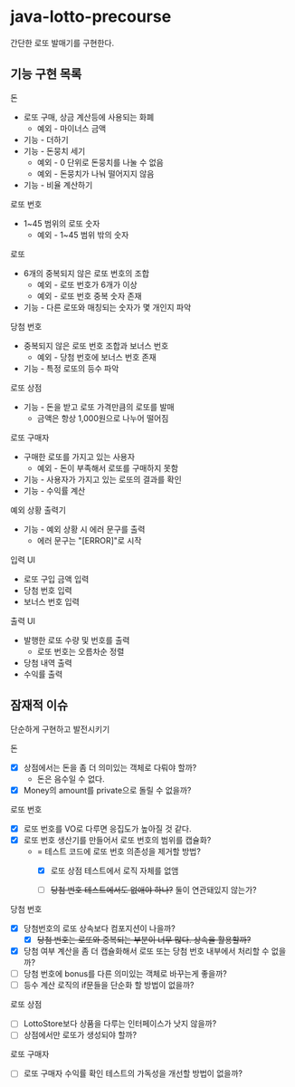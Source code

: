 # java-lotto-precourse
간단한 로또 발매기를 구현한다.

## 기능 구현 목록
돈
* 로또 구매, 상금 계산등에 사용되는 화폐
  * 예외 - 마이너스 금액
* 기능 - 더하기
* 기능 - 돈뭉치 세기
  * 예외 - 0 단위로 돈뭉치를 나눌 수 없음
  * 예외 - 돈뭉치가 나눠 떨어지지 않음
* 기능 - 비율 계산하기

로또 번호
* 1~45 범위의 로또 숫자
  * 예외 - 1~45 범위 밖의 숫자

로또
* 6개의 중복되지 않은 로또 번호의 조합
  * 예외 - 로또 번호가 6개가 이상
  * 예외 - 로또 번호 중복 숫자 존재
* 기능 - 다른 로또와 매칭되는 숫자가 몇 개인지 파악

당첨 번호
* 중복되지 않은 로또 번호 조합과 보너스 번호
  * 예외 - 당첨 번호에 보너스 번호 존재
* 기능 - 특정 로또의 등수 파악

로또 상점
* 기능 - 돈을 받고 로또 가격만큼의 로또를 발매
  * 금액은 항상 1,000원으로 나누어 떨어짐

로또 구매자
* 구매한 로또를 가지고 있는 사용자
  * 예외 - 돈이 부족해서 로또를 구매하지 못함
* 기능 - 사용자가 가지고 있는 로또의 결과를 확인
* 기능 - 수익률 계산

예외 상황 출력기
* 기능 - 예외 상황 시 에러 문구를 출력
  * 에러 문구는 "[ERROR]"로 시작

입력 UI
* 로또 구입 금액 입력
* 당첨 번호 입력
* 보너스 번호 입력

출력 UI
* 발행한 로또 수량 및 번호를 출력
  * 로또 번호는 오름차순 정렬
* 당첨 내역 출력
* 수익률 출력

## 잠재적 이슈
단순하게 구현하고 발전시키기

돈
* [x] 상점에서는 돈을 좀 더 의미있는 객체로 다뤄야 할까?
  * 돈은 음수일 수 없다.
* [x] Money의 amount를 private으로 돌릴 수 없을까?

로또 번호
* [x] 로또 번호를 VO로 다루면 응집도가 높아질 것 같다.
* [x] 로또 번호 생산기를 만들어서 로또 번호의 범위를 캡슐화?
  * = 테스트 코드에 로또 번호 의존성을 제거할 방법?
    * [x] 로또 상점 테스트에서 로직 자체를 없앰
    * [ ] ~~당첨 번호 테스트에서도 없애야 하나?~~ 둘이 연관돼있지 않는가?


당첨 번호
* [x] 당첨번호의 로또 상속보다 컴포지션이 나을까?
  * [x] ~~당첨 번호는 로또와 중복되는 부분이 너무 많다. 상속을 활용할까?~~
* [x] 당첨 여부 계산을 좀 더 캡슐화해서 로또 또는 당첨 번호 내부에서 처리할 수 없을까?
* [ ] 당첨 번호에 bonus를 다른 의미있는 객체로 바꾸는게 좋을까?
* [ ] 등수 계산 로직의 if문들을 단순화 할 방법이 없을까?

로또 상점
* [ ] LottoStore보다 상품을 다루는 인터페이스가 낫지 않을까?
* [ ] 상점에서만 로또가 생성되야 할까?

로또 구매자
* [ ] 로또 구매자 수익률 확인 테스트의 가독성을 개선할 방법이 없을까?
